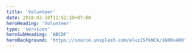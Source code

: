 ```yaml
---
title: 'Volunteer'
date: 2018-02-10T11:52:18+07:00
heroHeading: 'Volunteer'
type: 'services'
heroSubHeading: 'ABCDF'
heroBackground: 'https://source.unsplash.com/eluzJSfkNCk/1600x400'
---
```

